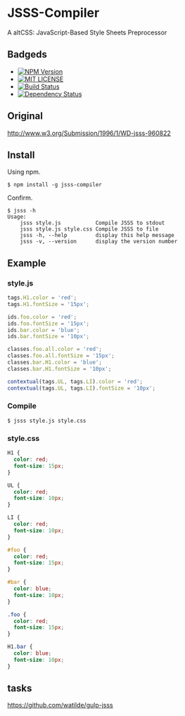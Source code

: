 # JSSS-Compiler

A altCSS: JavaScript-Based Style Sheets Preprocessor

## Badgeds
+ [![NPM Version](http://img.shields.io/npm/v/jsss-compiler.svg)](https://www.npmjs.org/package/jsss-compiler)
+ [![MIT LICENSE](http://img.shields.io/badge/license-MIT-brightgreen.svg)](https://github.com/watilde/jsss-compiler/blob/master/LICENSE)
+ [![Build Status](https://api.travis-ci.org/watilde/jsss-compiler.svg)](https://travis-ci.org/watilde/jsss-compiler)
+ [![Dependency Status](https://gemnasium.com/watilde/jsss-compiler.svg)](https://gemnasium.com/watilde/jsss-compiler)

## Original
http://www.w3.org/Submission/1996/1/WD-jsss-960822

## Install

Using npm.

```
$ npm install -g jsss-compiler
```

Confirm.

```
$ jsss -h
Usage:
    jsss style.js           Compile JSSS to stdout
    jsss style.js style.css Compile JSSS to file
    jsss -h, --help         display this help message
    jsss -v, --version      display the version number
```

## Example
### style.js
```js
tags.H1.color = 'red';
tags.H1.fontSize = '15px';

ids.foo.color = 'red';
ids.foo.fontSize = '15px';
ids.bar.color = 'blue';
ids.bar.fontSize = '10px';

classes.foo.all.color = 'red';
classes.foo.all.fontSize = '15px';
classes.bar.H1.color = 'blue';
classes.bar.H1.fontSize = '10px';

contextual(tags.UL, tags.LI).color = 'red';
contextual(tags.UL, tags.LI).fontSize = '10px';
```

### Compile
```
$ jsss style.js style.css
```

### style.css
```css
H1 {
  color: red;
  font-size: 15px;
}

UL {
  color: red;
  font-size: 10px;
}

LI {
  color: red;
  font-size: 10px;
}

#foo {
  color: red;
  font-size: 15px;
}

#bar {
  color: blue;
  font-size: 10px;
}

.foo {
  color: red;
  font-size: 15px;
}

H1.bar {
  color: blue;
  font-size: 10px;
}
```

## tasks
https://github.com/watilde/gulp-jsss
